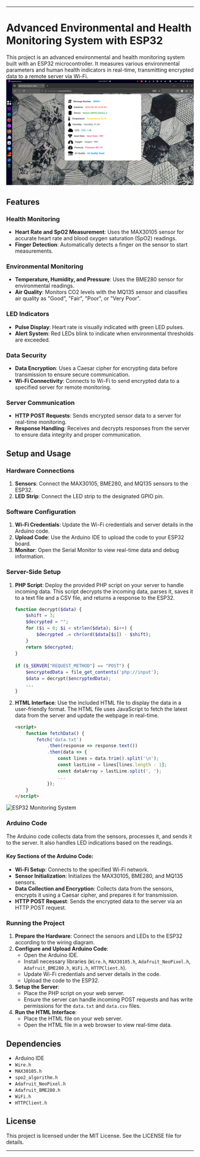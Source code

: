 
---

# Advanced Environmental and Health Monitoring System with ESP32

This project is an advanced environmental and health monitoring system built with an ESP32 microcontroller. It measures various environmental parameters and human health indicators in real-time, transmitting encrypted data to a remote server via Wi-Fi.
![ESP32 Monitoring System](images/dashboard.png)
## Features

### Health Monitoring
- **Heart Rate and SpO2 Measurement**: Uses the MAX30105 sensor for accurate heart rate and blood oxygen saturation (SpO2) readings.
- **Finger Detection**: Automatically detects a finger on the sensor to start measurements.

### Environmental Monitoring
- **Temperature, Humidity, and Pressure**: Uses the BME280 sensor for environmental readings.
- **Air Quality**: Monitors CO2 levels with the MQ135 sensor and classifies air quality as "Good", "Fair", "Poor", or "Very Poor".

### LED Indicators
- **Pulse Display**: Heart rate is visually indicated with green LED pulses.
- **Alert System**: Red LEDs blink to indicate when environmental thresholds are exceeded.

### Data Security
- **Data Encryption**: Uses a Caesar cipher for encrypting data before transmission to ensure secure communication.
- **Wi-Fi Connectivity**: Connects to Wi-Fi to send encrypted data to a specified server for remote monitoring.

### Server Communication
- **HTTP POST Requests**: Sends encrypted sensor data to a server for real-time monitoring.
- **Response Handling**: Receives and decrypts responses from the server to ensure data integrity and proper communication.

## Setup and Usage

### Hardware Connections
1. **Sensors**: Connect the MAX30105, BME280, and MQ135 sensors to the ESP32.
2. **LED Strip**: Connect the LED strip to the designated GPIO pin.

### Software Configuration
1. **Wi-Fi Credentials**: Update the Wi-Fi credentials and server details in the Arduino code.
2. **Upload Code**: Use the Arduino IDE to upload the code to your ESP32 board.
3. **Monitor**: Open the Serial Monitor to view real-time data and debug information.

### Server-Side Setup
1. **PHP Script**: Deploy the provided PHP script on your server to handle incoming data. This script decrypts the incoming data, parses it, saves it to a text file and a CSV file, and returns a response to the ESP32.
   ```php
   function decrypt($data) {
       $shift = 3; 
       $decrypted = "";
       for ($i = 0; $i < strlen($data); $i++) {
           $decrypted .= chr(ord($data[$i]) - $shift);
       }
       return $decrypted;
   }

   if ($_SERVER["REQUEST_METHOD"] == "POST") {
       $encryptedData = file_get_contents('php://input');
       $data = decrypt($encryptedData);
       ...
   }
   ```
   
2. **HTML Interface**: Use the included HTML file to display the data in a user-friendly format. The HTML file uses JavaScript to fetch the latest data from the server and update the webpage in real-time.
   ```html
   <script>
       function fetchData() {
           fetch('data.txt')
               .then(response => response.text())
               .then(data => {
                   const lines = data.trim().split('\n');
                   const lastLine = lines[lines.length - 1];
                   const dataArray = lastLine.split(', ');
                   ...
               });
       }
   </script>
   ```
![ESP32 Monitoring System](images/encryp-data.png)
### Arduino Code

The Arduino code collects data from the sensors, processes it, and sends it to the server. It also handles LED indications based on the readings. 

#### Key Sections of the Arduino Code:
- **Wi-Fi Setup**: Connects to the specified Wi-Fi network.
- **Sensor Initialization**: Initializes the MAX30105, BME280, and MQ135 sensors.
- **Data Collection and Encryption**: Collects data from the sensors, encrypts it using a Caesar cipher, and prepares it for transmission.
- **HTTP POST Request**: Sends the encrypted data to the server via an HTTP POST request.

### Running the Project

1. **Prepare the Hardware**: Connect the sensors and LEDs to the ESP32 according to the wiring diagram.
2. **Configure and Upload Arduino Code**:
   - Open the Arduino IDE.
   - Install necessary libraries (`Wire.h`, `MAX30105.h`, `Adafruit_NeoPixel.h`, `Adafruit_BME280.h`, `WiFi.h`, `HTTPClient.h`).
   - Update Wi-Fi credentials and server details in the code.
   - Upload the code to the ESP32.
3. **Setup the Server**:
   - Place the PHP script on your web server.
   - Ensure the server can handle incoming POST requests and has write permissions for the `data.txt` and `data.csv` files.
4. **Run the HTML Interface**:
   - Place the HTML file on your web server.
   - Open the HTML file in a web browser to view real-time data.

## Dependencies

- Arduino IDE
- `Wire.h`
- `MAX30105.h`
- `spo2_algorithm.h`
- `Adafruit_NeoPixel.h`
- `Adafruit_BME280.h`
- `WiFi.h`
- `HTTPClient.h`

## License

This project is licensed under the MIT License. See the LICENSE file for details.

---

